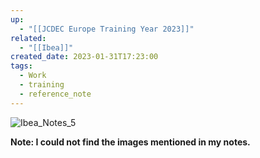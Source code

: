 ```yaml
---
up:
  - "[[JCDEC Europe Training Year 2023]]"
related:
  - "[[Ibea]]"
created_date: 2023-01-31T17:23:00
tags:
  - Work
  - training
  - reference_note
---
```


![Ibea_Notes_5](https://i.imgur.com/Bpw2dF8.jpg)

**Note: I could not find the images mentioned in my notes.**